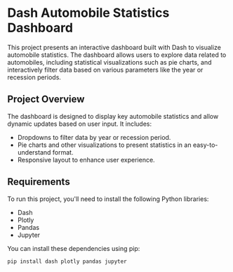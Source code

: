 # Dash Automobile Statistics Dashboard

This project presents an interactive dashboard built with Dash to visualize automobile statistics. The dashboard allows users to explore data related to automobiles, including statistical visualizations such as pie charts, and interactively filter data based on various parameters like the year or recession periods.

## Project Overview

The dashboard is designed to display key automobile statistics and allow dynamic updates based on user input. It includes:

- Dropdowns to filter data by year or recession period.
- Pie charts and other visualizations to present statistics in an easy-to-understand format.
- Responsive layout to enhance user experience.

## Requirements

To run this project, you'll need to install the following Python libraries:

- Dash
- Plotly
- Pandas
- Jupyter 

You can install these dependencies using pip:

```bash
pip install dash plotly pandas jupyter

